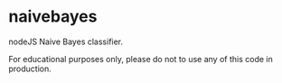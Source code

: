 # naivebayes

nodeJS Naive Bayes classifier.

For educational purposes only, please do not to use any of this code in production.